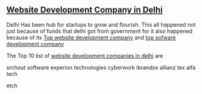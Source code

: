 ## [Website Development Company in Delhi](https://srchoutsoftware.com/services/website-development)

Delhi Has been hub for startups to grow and flourish. This all happened not just because of funds that delhi got from government for it also happened because of its [Top website development company](https://srchoutsoftware.com/services/website-development) and [top sofware development company](https://srchoutsoftware.com/services/software-development)

The Top 10 list of [website development companies in delhi](https://srchoutsoftware.com/services/website-development) are

srchout software
experion technologies
cyberwork
ibrandox
allianz tex
alfa tech

etch
